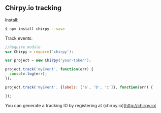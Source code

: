 ## Chirpy.io tracking

Install:

```bash
$ npm install chirpy --save
```

Track events:

```js
//Require module
var Chirpy = require('chirpy');

var project = new Chirpy('your-token');

project.track('myEvent', function(err) { 
  console.log(err);
});

project.track('myEvent', {labels: ['a', 'b', 'c']}, function(err) {

});
```

You can generate a tracking ID by registering at (chirpy.io)[http://chirpy.io]

